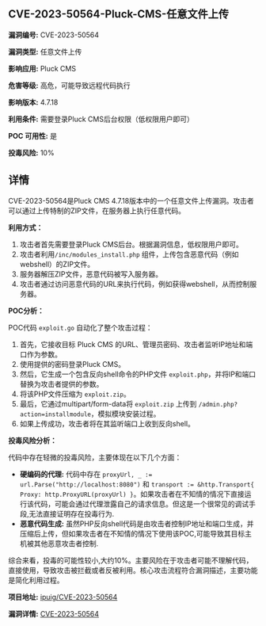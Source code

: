 ## CVE-2023-50564-Pluck-CMS-任意文件上传

**漏洞编号:** CVE-2023-50564

**漏洞类型:** 任意文件上传

**影响应用:** Pluck CMS

**危害等级:** 高危，可能导致远程代码执行

**影响版本:** 4.7.18

**利用条件:** 需要登录Pluck CMS后台权限（低权限用户即可）

**POC 可用性:** 是

**投毒风险:** 10%

## 详情

CVE-2023-50564是Pluck CMS 4.7.18版本中的一个任意文件上传漏洞。攻击者可以通过上传特制的ZIP文件，在服务器上执行任意代码。

**利用方式：**

1.  攻击者首先需要登录Pluck CMS后台。根据漏洞信息，低权限用户即可。
2.  攻击者利用`/inc/modules_install.php` 组件，上传包含恶意代码（例如webshell）的ZIP文件。
3.  服务器解压ZIP文件，恶意代码被写入服务器。
4.  攻击者通过访问恶意代码的URL来执行代码，例如获得webshell，从而控制服务器。

**POC分析：**

POC代码 `exploit.go` 自动化了整个攻击过程：

1.  首先，它接收目标 Pluck CMS 的URL、管理员密码、攻击者监听IP地址和端口作为参数。
2.  使用提供的密码登录Pluck CMS。
3.  然后，它生成一个包含反向shell命令的PHP文件 `exploit.php`，并将IP和端口替换为攻击者提供的参数。
4.  将该PHP文件压缩为 `exploit.zip`。
5.  最后，它通过multipart/form-data将 `exploit.zip` 上传到 `/admin.php?action=installmodule`，模拟模块安装过程。
6.  如果上传成功，攻击者将在其监听端口上收到反向shell。

**投毒风险分析：**

代码中存在轻微的投毒风险，主要体现在以下几个方面：

*   **硬编码的代理:**  代码中存在 `proxyUrl, _ := url.Parse("http://localhost:8080")` 和 `transport := &http.Transport{ Proxy: http.ProxyURL(proxyUrl) }`。如果攻击者在不知情的情况下直接运行该代码，可能会通过代理泄露自己的请求信息。但这是一个很常见的调试手段,无法直接证明存在投毒行为.
*   **恶意代码生成:** 虽然PHP反向shell代码是由攻击者控制IP地址和端口生成，并压缩后上传，但如果攻击者在不知情的情况下使用该POC,可能导致其目标主机被其他恶意攻击者控制.

综合来看，投毒的可能性较小,大约10%。主要风险在于攻击者可能不理解代码，直接使用，导致攻击被拦截或者反被利用。核心攻击流程符合漏洞描述，主要功能是简化利用过程。

**项目地址:** [ipuig/CVE-2023-50564](https://github.com/ipuig/CVE-2023-50564)

**漏洞详情:** [CVE-2023-50564](https://nvd.nist.gov/vuln/detail/CVE-2023-50564)